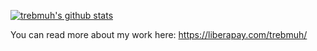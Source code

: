 <!--
**trebmuh/trebmuh** is a ✨ _special_ ✨ repository because its `README.md` (this file) appears on your GitHub profile.

Here are some ideas to get you started:

- 🔭 I’m currently working on ...
- 🌱 I’m currently learning ...
- 👯 I’m looking to collaborate on ...
- 🤔 I’m looking for help with ...
- 💬 Ask me about ...
- 📫 How to reach me: ...
- 😄 Pronouns: ...
- ⚡ Fun fact: ...
-->

[![trebmuh's github stats](https://github-readme-stats.vercel.app/api?username=trebmuh&theme=dark&show_icons=true&hide=stars&include_all_commits=true)](https://github.com/anuraghazra/github-readme-stats)

You can read more about my work here: https://liberapay.com/trebmuh/
